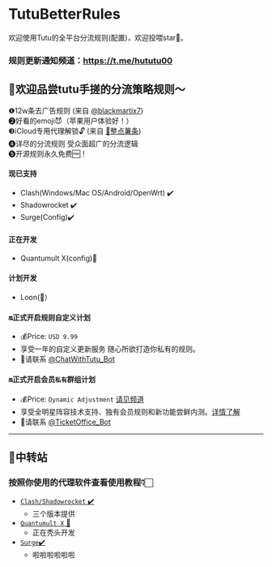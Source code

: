 # TutuBetterRules
欢迎使用Tutu的全平台分流规则(配置)，欢迎投喂star🌟。  
### 规则更新通知频道：https://t.me/hututu00



## 🫧欢迎品尝tutu手搓的分流策略规则～

❶12w条去广告规则 (来自  [@blackmartix7](https://github.com/blackmatrix7))  
❷好看的emoji😈（苹果用户体验好！）  
❸iCloud专用代理解锁🔓 (来自 [🍟整点薯条](https://github.com/VirgilClyne/iRingo))  
❹详尽的分流规则 受众面超广的分流逻辑   
❺开源规则永久免费🆓！  

#### 现已支持
   * Clash(Windows/Mac OS/Android/OpenWrt) ✔️  
   * Shadowrocket ✔️
   * Surge(Config)✔️ 

####  正在开发
   * Quantumult X(config)🚧
####  计划开发
   * Loon(🥮）

#### 🔛正式开启规则自定义计划
   * 💰Price: `USD 9.99`
   * 享受一年的自定义更新服务 随心所欲打造你私有的规则。
   * 🎉请联系 [@ChatWithTutu_Bot](https://t.me/ChatWithTutu_Bot)

#### 🔛正式开启会员`私有`群组计划
   * 💰Price: `Dynamic Adjustment`  [请见频道](https://t.me/hututu00/212)
   * 享受全明星阵容技术支持、独有会员规则和新功能尝鲜内测。[详情了解](https://t.me/hututu00/212)
   * 🎉请联系 [@TicketOffice_Bot](https://t.me/TicketOffice_Bot)
---


## 🚏中转站
### 按照你使用的代理软件查看使用教程👇🏻
*  [`Clash/Shadowrocket` ✔️](https://github.com/bunizao/TutuBetterRules/blob/tutu/Clash/README.md)
   * 三个版本提供 
*  [`Quantumult X` 🚧](https://github.com/bunizao/TutuBetterRules/blob/tutu/QuantumultX/README.md)
   * 正在秃头开发  
*  [`Surge`✔️](https://github.com/bunizao/TutuBetterRules/blob/tutu/Surge/Surge.conf)
   * 啦啦啦啦啦啦

